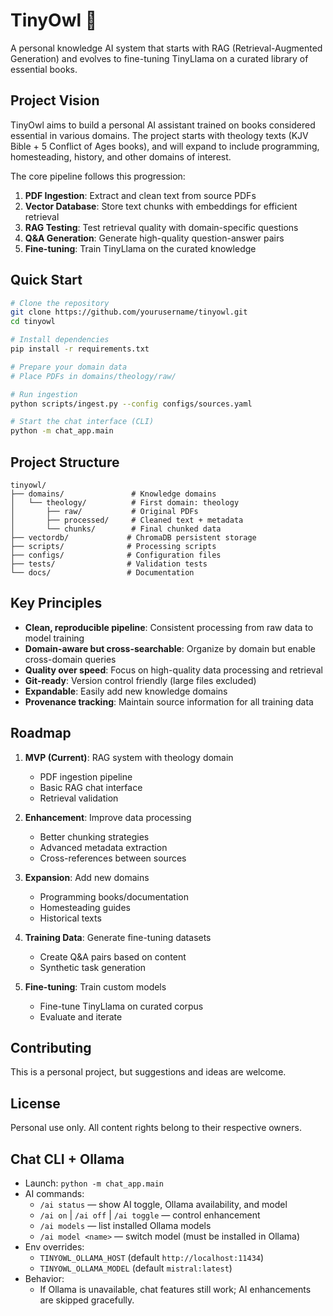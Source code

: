 # TinyOwl 🦉

A personal knowledge AI system that starts with RAG (Retrieval-Augmented Generation) and evolves to fine-tuning TinyLlama on a curated library of essential books. 

## Project Vision

TinyOwl aims to build a personal AI assistant trained on books considered essential in various domains. The project starts with theology texts (KJV Bible + 5 Conflict of Ages books), and will expand to include programming, homesteading, history, and other domains of interest.

The core pipeline follows this progression:
1. **PDF Ingestion**: Extract and clean text from source PDFs
2. **Vector Database**: Store text chunks with embeddings for efficient retrieval
3. **RAG Testing**: Test retrieval quality with domain-specific questions
4. **Q&A Generation**: Generate high-quality question-answer pairs
5. **Fine-tuning**: Train TinyLlama on the curated knowledge

## Quick Start

```bash
# Clone the repository
git clone https://github.com/yourusername/tinyowl.git
cd tinyowl

# Install dependencies
pip install -r requirements.txt

# Prepare your domain data
# Place PDFs in domains/theology/raw/

# Run ingestion
python scripts/ingest.py --config configs/sources.yaml

# Start the chat interface (CLI)
python -m chat_app.main
```

## Project Structure

```
tinyowl/
├── domains/               # Knowledge domains
│   └── theology/          # First domain: theology
│       ├── raw/           # Original PDFs
│       ├── processed/     # Cleaned text + metadata
│       └── chunks/        # Final chunked data
├── vectordb/             # ChromaDB persistent storage
├── scripts/              # Processing scripts
├── configs/              # Configuration files
├── tests/                # Validation tests
└── docs/                 # Documentation
```

## Key Principles

- **Clean, reproducible pipeline**: Consistent processing from raw data to model training
- **Domain-aware but cross-searchable**: Organize by domain but enable cross-domain queries
- **Quality over speed**: Focus on high-quality data processing and retrieval
- **Git-ready**: Version control friendly (large files excluded)
- **Expandable**: Easily add new knowledge domains
- **Provenance tracking**: Maintain source information for all training data

## Roadmap

1. **MVP (Current)**: RAG system with theology domain
   - PDF ingestion pipeline
   - Basic RAG chat interface
   - Retrieval validation

2. **Enhancement**: Improve data processing
   - Better chunking strategies
   - Advanced metadata extraction
   - Cross-references between sources

3. **Expansion**: Add new domains
   - Programming books/documentation
   - Homesteading guides
   - Historical texts

4. **Training Data**: Generate fine-tuning datasets
   - Create Q&A pairs based on content
   - Synthetic task generation

5. **Fine-tuning**: Train custom models
   - Fine-tune TinyLlama on curated corpus
   - Evaluate and iterate

## Contributing

This is a personal project, but suggestions and ideas are welcome.

## License

Personal use only. All content rights belong to their respective owners.

## Chat CLI + Ollama

- Launch: `python -m chat_app.main`
- AI commands:
  - `/ai status` — show AI toggle, Ollama availability, and model
  - `/ai on` | `/ai off` | `/ai toggle` — control enhancement
  - `/ai models` — list installed Ollama models
  - `/ai model <name>` — switch model (must be installed in Ollama)
- Env overrides:
  - `TINYOWL_OLLAMA_HOST` (default `http://localhost:11434`)
  - `TINYOWL_OLLAMA_MODEL` (default `mistral:latest`)
- Behavior:
  - If Ollama is unavailable, chat features still work; AI enhancements are skipped gracefully.
